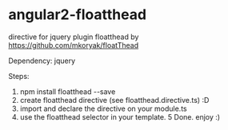# angular2-floatthead
directive for jquery plugin floatthead by https://github.com/mkoryak/floatThead

Dependency: jquery

Steps:

1. npm install floatthead --save
2. create floatthead directive (see floatthead.directive.ts) :D
3. import and declare the directive on your module.ts
4. use the floatthead selector in your template.
5  Done. enjoy :)

